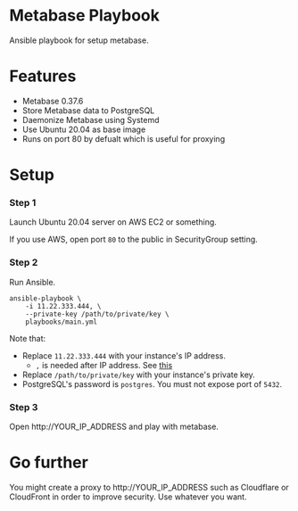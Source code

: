# Metabase Playbook

Ansible playbook for setup metabase.

# Features

- Metabase 0.37.6
- Store Metabase data to PostgreSQL
- Daemonize Metabase using Systemd
- Use Ubuntu 20.04 as base image
- Runs on port 80 by defualt which is useful for proxying

# Setup

### Step 1

Launch Ubuntu 20.04 server on AWS EC2 or something.

If you use AWS, open port `80` to the public in SecurityGroup setting.

### Step 2

Run Ansible.

```
ansible-playbook \
    -i 11.22.333.444, \
    --private-key /path/to/private/key \
    playbooks/main.yml
```

Note that:

- Replace `11.22.333.444` with your instance's IP address.
    - `,` is needed after IP address. See [this](https://stackoverflow.com/questions/17188147/how-to-run-ansible-without-specifying-the-inventory-but-the-host-directly)
- Replace `/path/to/private/key` with your instance's private key.
- PostgreSQL's password is `postgres`. You must not expose port of `5432`.

### Step 3

Open http://YOUR_IP_ADDRESS and play with metabase.

# Go further

You might create a proxy to http://YOUR_IP_ADDRESS such as Cloudflare or CloudFront in order to improve security. Use whatever you want.
